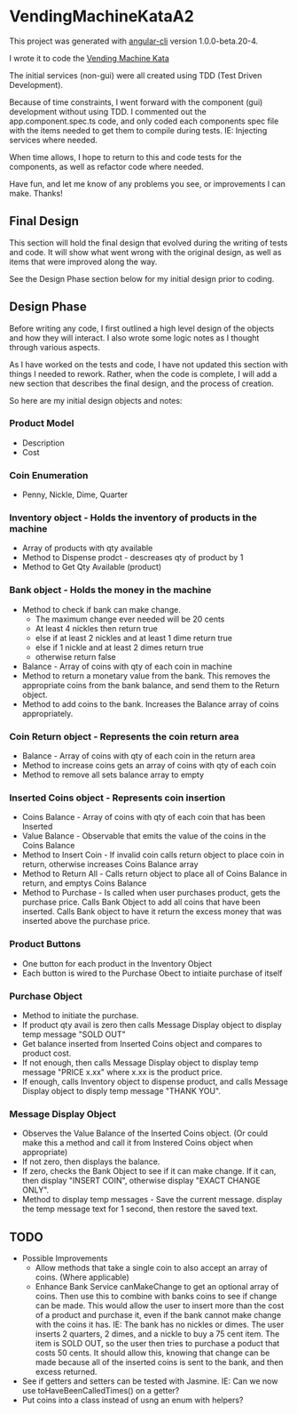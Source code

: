 # VendingMachineKataA2

This project was generated with [angular-cli](https://github.com/angular/angular-cli) version 1.0.0-beta.20-4.

I wrote it to code the [Vending Machine Kata](https://github.com/guyroyse/vending-machine-kata)

The initial services (non-gui) were all created using TDD (Test Driven Development). 

Because of time constraints, I went forward with the component (gui) development without using TDD.  I commented out the app.component.spec.ts code, and only coded each components spec file with the items needed to get them to compile during tests.  IE: Injecting services where needed.

When time allows, I hope to return to this and code tests for the components, as well as refactor code where needed.

Have fun, and let me know of any problems you see, or improvements I can make.  Thanks!

## Final Design

This section will hold the final design that evolved during the writing of tests and code.  It will show what went wrong with the original design, as well as items that were improved along the way.

See the Design Phase section below for my initial design prior to coding.

## Design Phase

Before writing any code, I first outlined a high level design of the objects and how they will interact.  I also wrote some logic notes as I thought through various aspects.

As I have worked on the tests and code, I have not updated this section with things I needed to rework.  Rather, when the code is complete, I will add a new section that describes the final design, and the process of creation.

So here are my initial design objects and notes:

### Product Model
* Description
* Cost

### Coin Enumeration
* Penny, Nickle, Dime, Quarter

### Inventory object - Holds the inventory of products in the machine
* Array of products with qty available
* Method to Dispense prodct - descreases qty of product by 1
* Method to Get Qty Available (product)

### Bank object - Holds the money in the machine
* Method to check if bank can make change.
    * The maximum change ever needed will be 20 cents
    * At least 4 nickles then return true
    * else if at least 2 nickles and at least 1 dime return true
    * else if 1 nickle and at least 2 dimes return true
    * otherwise return false
* Balance - Array of coins with qty of each coin in machine
* Method to return a monetary value from the bank.  This removes the appropriate coins from the bank balance, and send them to the Return object.
* Method to add coins to the bank.  Increases the Balance array of coins appropriately. 

### Coin Return object - Represents the coin return area
* Balance - Array of coins with qty of each coin in the return area
* Method to increase coins gets an array of coins with qty of each coin
* Method to remove all sets balance array to empty

### Inserted Coins object - Represents coin insertion
* Coins Balance - Array of coins with qty of each coin that has been Inserted
* Value Balance - Observable that emits the value of the coins in the Coins Balance
* Method to Insert Coin - If invalid coin calls return object to place coin in return, otherwise increases Coins Balance array
* Method to Return All - Calls return object to place all of Coins Balance in return, and emptys Coins Balance
* Method to Purchase - Is called when user purchases product, gets the purchase price.  Calls Bank Object to add all coins that have been inserted.  Calls Bank object to have it return the excess money that was inserted above the purchase price.

### Product Buttons
* One button for each product in the Inventory Object
* Each button is wired to the Purchase Obect to intiaite purchase of itself

### Purchase Object
* Method to initiate the purchase.  
* If product qty avail is zero then calls Message Display object to display temp message "SOLD OUT"
* Get balance inserted from Inserted Coins object and compares to product cost.  
* If not enough, then calls Message Display object to display temp message "PRICE x.xx" where x.xx is the product price.  
* If enough, calls Inventory object to dispense product, and calls Message Display object to disply temp message "THANK YOU".

### Message Display Object
* Observes the Value Balance of the Inserted Coins object. (Or could make this a method and call it from Instered Coins object when appropriate)
* If not zero, then displays the balance.  
* If zero, checks the Bank Object to see if it can make change.  If it can, then display "INSERT COIN", otherwise display "EXACT CHANGE ONLY".
* Method to display temp messages - Save the current message. display the temp message text for 1 second, then restore the saved text. 

## TODO
* Possible Improvements
    * Allow methods that take a single coin to also accept an array of coins. (Where applicable)
    * Enhance Bank Service canMakeChange to get an optional array of coins.  Then use this to combine with banks coins to see if change can be made. 
      This would allow the user to insert more than the cost of a product and purchase it, even if the bank cannot make change with the coins it has.
      IE:  The bank has no nickles or dimes.  The user inserts 2 quarters, 2 dimes, and a nickle to buy a 75 cent item.  The item is SOLD OUT, so the user then
      tries to purchase a poduct that costs 50 cents.  It should allow this, knowing that change can be made because all of the inserted coins is sent to the bank, and then excess returned.
* See if getters and setters can be tested with Jasmine.  IE: Can we now use toHaveBeenCalledTimes() on a getter?
* Put coins into a class instead of usng an enum with helpers?
